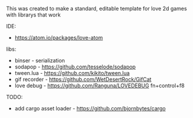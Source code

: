 This was created to make a standard, editable template for love 2d games with librarys that work


IDE: 
 - https://atom.io/packages/love-atom

libs: 
- binser - serialization
- sodapop - https://github.com/tesselode/sodapop
- tween.lua - https://github.com/kikito/tween.lua
- gif recorder - https://github.com/WetDesertRock/GifCat
- love debug - https://github.com/Ranguna/LOVEDEBUG fn+control+f8


TODO:
 - add cargo asset loader - https://github.com/bjornbytes/cargo
